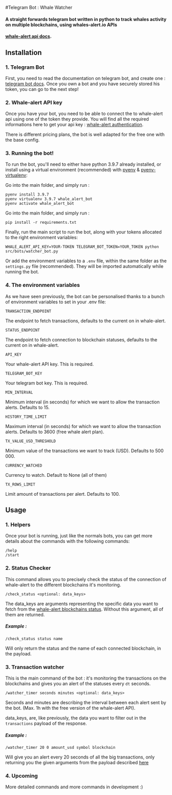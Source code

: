 #Telegram Bot : Whale Watcher

#### A straight forwards telegram bot written in python to track whales activity on multiple blockchains, using whales-alert.io APIs
#### [whale-alert api docs](https://docs.whale-alert.io/).

## Installation
#### 

### 1. Telegram Bot
First, you need to read the documentation on telegram bot, and create one : 
[telegram bot docs](https://core.telegram.org/bots).
Once you own a bot and you have securely stored his token, you can go to the next step!

### 2. Whale-alert API key
Once you have your bot, you need to be able to connect the to whale-alert api using one of the token they provide.
You will find all the required informations here to get 
your api key : [whale-alert authentication](https://docs.whale-alert.io/#authentication).

There is different pricing plans, the bot is well adapted for the free one with the base config.

### 3. Running the bot!
To run the bot, you'll need to either have python 3.9.7 already installed, 
or install using a virtual environment (recommended) 
with [pyenv](https://github.com/pyenv/pyenv) & [pyenv-virtualenv](https://github.com/pyenv/pyenv-virtualenv):

Go into the main folder, and simply run : 
```
pyenv install 3.9.7
pyenv virtualenv 3.9.7 whale_alert_bot
pyenv activate whale_alert_bot
```


Go into the main folder, and simply run : 
```
pip install -r requirements.txt
```

Finally, run the main script to run the bot, along with your tokens allocated to the right environment variables:
```
WHALE_ALERT_API_KEY=YOUR-TOKEN TELEGRAM_BOT_TOKEN=YOUR_TOKEN python src/bots/watcher_bot.py
```

Or add the environment variables to a `.env` file, within the same folder as the `settings.py` file (recommended).
They will be imported automatically while running the bot.

### 4. The environment variables

As we have seen previously, the bot can be personalised thanks to a bunch of environment variables to set in your .env 
file:
```
TRANSACTION_ENDPOINT
```
The endpoint to fetch transactions, defaults to the current on in whale-alert.
```
STATUS_ENDPOINT
```
The endpoint to fetch connection to blockchain statuses, defaults to the current on in whale-alert.
```
API_KEY
```
Your whale-alert API key. This is required.
```
TELEGRAM_BOT_KEY
```
Your telegram bot key. This is required.
```
MIN_INTERVAL
```
Minimum interval (in seconds) for which we want to allow the transaction alerts. Defaults to 15.
```
HISTORY_TIME_LIMIT
```
Maximum interval (in seconds) for which we want to allow the transaction alerts. 
Defaults to 3600 (free whale alert plan).

```
TX_VALUE_USD_THRESHOLD
```
Minimum value of the transactions we want to track (USD). Defaults to 500 000.
```
CURRENCY_WATCHED
```
Currency to watch. Default to None (all of them)
```
TX_ROWS_LIMIT
```
Limit amount of transactions per alert. Defaults to 100.

## Usage
#### 

### 1. Helpers
Once your bot is running, just like the normals bots, 
you can get more details about the commands with the following commands:
```
/help
/start
```

### 2. Status Checker
This command allows you to precisely check the status of the connection of 
whale-alert to the different blockchains it's monitoring.
```
/check_status <optional: data_keys>
```

The data_keys are arguments representing the specific data you want to fetch from the
[whale-alert blockchains status](https://docs.whale-alert.io/#status). Without this argument, all of them are returned.

##### Example : 
```
/check_status status name
```
Will only return the status and the name of each connected blockchain, in the payload.

### 3. Transaction watcher
This is the main command of the bot : it's monitoring the transactions on the blockchains and gives you an alert
of the statuses every `dt` seconds.

```
/watcher_timer seconds minutes <optional: data_keys>
```
Seconds and minutes are describing the interval between each alert sent by the bot.
(Max. 1h with the free version of the whale-alert API).

data_keys, are, like previously, the data you want to filter out in the `transactions` payload of the response.

##### Example : 
```
/watcher_timer 20 0 amount_usd symbol blockchain
```

Will give you an alert every 20 seconds of all the big transactions, 
only returning you the given arguments from the payload described [here](https://docs.whale-alert.io/#transactions)

### 4. Upcoming
More detailed commands and more commands in development :)